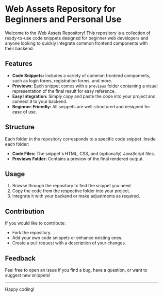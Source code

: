 # Web Assets Repository for Beginners and Personal Use

Welcome to the Web Assets Repository! This repository is a collection of ready-to-use code snippets designed for beginner web developers and anyone looking to quickly integrate common frontend components with their backend.

## Features

- **Code Snippets:** Includes a variety of common frontend components, such as login forms, registration forms, and more.
- **Previews:** Each snippet comes with a `previews` folder containing a visual representation of the final result for easy reference.
- **Easy Integration:** Simply copy and paste the code into your project and connect it to your backend.
- **Beginner-Friendly:** All snippets are well-structured and designed for ease of use.

## Structure

Each folder in the repository corresponds to a specific code snippet. Inside each folder:

- **Code Files:** The snippet's HTML, CSS, and (optionally) JavaScript files.
- **Previews Folder:** Contains a preview of the final rendered output.

## Usage

1. Browse through the repository to find the snippet you need.
2. Copy the code from the respective folder into your project.
3. Integrate it with your backend or make adjustments as required.

## Contribution

If you would like to contribute:

- Fork the repository.
- Add your own code snippets or enhance existing ones.
- Create a pull request with a description of your changes.

## Feedback

Feel free to open an issue if you find a bug, have a question, or want to suggest new snippets!

---

Happy coding!
